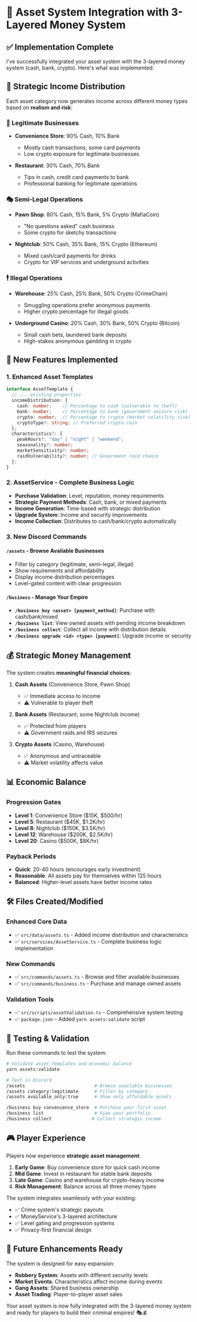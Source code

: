 # 🏢 Asset System Integration with 3-Layered Money System

## ✅ Implementation Complete

I've successfully integrated your asset system with the 3-layered money system (cash, bank, crypto). Here's what was implemented:

## 🎯 **Strategic Income Distribution**

Each asset category now generates income across different money types based on **realism and risk**:

### **💼 Legitimate Businesses**
- **Convenience Store**: 90% Cash, 10% Bank
  - Mostly cash transactions, some card payments
  - Low crypto exposure for legitimate businesses

- **Restaurant**: 30% Cash, 70% Bank  
  - Tips in cash, credit card payments to bank
  - Professional banking for legitimate operations

### **🎭 Semi-Legal Operations**  
- **Pawn Shop**: 80% Cash, 15% Bank, 5% Crypto (MafiaCoin)
  - "No questions asked" cash business
  - Some crypto for sketchy transactions

- **Nightclub**: 50% Cash, 35% Bank, 15% Crypto (Ethereum)
  - Mixed cash/card payments for drinks
  - Crypto for VIP services and underground activities

### **🕴️ Illegal Operations**
- **Warehouse**: 25% Cash, 25% Bank, 50% Crypto (CrimeChain)
  - Smuggling operations prefer anonymous payments
  - Higher crypto percentage for illegal goods

- **Underground Casino**: 20% Cash, 30% Bank, 50% Crypto (Bitcoin)  
  - Small cash bets, laundered bank deposits
  - High-stakes anonymous gambling in crypto

## 🔧 **New Features Implemented**

### **1. Enhanced Asset Templates**
```typescript
interface AssetTemplate {
  // ... existing properties
  incomeDistribution: {
    cash: number;    // Percentage to cash (vulnerable to theft)
    bank: number;    // Percentage to bank (government seizure risk) 
    crypto: number;  // Percentage to crypto (market volatility risk)
    cryptoType?: string; // Preferred crypto coin
  };
  characteristics?: {
    peakHours?: "day" | "night" | "weekend";
    seasonality?: number;
    marketSensitivity?: number;
    raidVulnerability?: number; // Government raid chance
  };
}
```

### **2. AssetService - Complete Business Logic**
- **Purchase Validation**: Level, reputation, money requirements
- **Strategic Payment Methods**: Cash, bank, or mixed payments
- **Income Generation**: Time-based with strategic distribution
- **Upgrade System**: Income and security improvements
- **Income Collection**: Distributes to cash/bank/crypto automatically

### **3. New Discord Commands**

#### **`/assets` - Browse Available Businesses**
- Filter by category (legitimate, semi-legal, illegal)
- Show requirements and affordability
- Display income distribution percentages
- Level-gated content with clear progression

#### **`/business` - Manage Your Empire**
- **`/business buy <asset> [payment_method]`**: Purchase with cash/bank/mixed
- **`/business list`**: View owned assets with pending income breakdown
- **`/business collect`**: Collect all income with distribution details
- **`/business upgrade <id> <type> [payment]`**: Upgrade income or security

## 💰 **Strategic Money Management**

The system creates **meaningful financial choices**:

1. **Cash Assets** (Convenience Store, Pawn Shop)
   - ✅ Immediate access to income
   - ⚠️ Vulnerable to player theft

2. **Bank Assets** (Restaurant, some Nightclub income)
   - ✅ Protected from players
   - ⚠️ Government raids and IRS seizures

3. **Crypto Assets** (Casino, Warehouse) 
   - ✅ Anonymous and untraceable
   - ⚠️ Market volatility affects value

## 📊 **Economic Balance**

### **Progression Gates**
- **Level 1**: Convenience Store ($15K, $500/hr)
- **Level 5**: Restaurant ($45K, $1.2K/hr) 
- **Level 8**: Nightclub ($150K, $3.5K/hr)
- **Level 12**: Warehouse ($200K, $2.5K/hr)
- **Level 20**: Casino ($500K, $8K/hr)

### **Payback Periods**
- **Quick**: 20-40 hours (encourages early investment)
- **Reasonable**: All assets pay for themselves within 125 hours
- **Balanced**: Higher-level assets have better income rates

## 🛠️ **Files Created/Modified**

### **Enhanced Core Data**
- ✅ `src/data/assets.ts` - Added income distribution and characteristics
- ✅ `src/services/AssetService.ts` - Complete business logic implementation

### **New Commands**  
- ✅ `src/commands/assets.ts` - Browse and filter available businesses
- ✅ `src/commands/business.ts` - Purchase and manage owned assets

### **Validation Tools**
- ✅ `src/scripts/assetValidation.ts` - Comprehensive system testing
- ✅ `package.json` - Added `yarn assets:validate` script

## 🚀 **Testing & Validation**

Run these commands to test the system:

```bash
# Validate asset templates and economic balance
yarn assets:validate

# Test in Discord
/assets                          # Browse available businesses
/assets category:legitimate      # Filter by category  
/assets available_only:true      # Show only affordable assets

/business buy convenience_store  # Purchase your first asset
/business list                   # View your portfolio
/business collect               # Collect strategic income
```

## 🎮 **Player Experience**

Players now experience **strategic asset management**:

1. **Early Game**: Buy convenience store for quick cash income
2. **Mid Game**: Invest in restaurant for stable bank deposits  
3. **Late Game**: Casino and warehouse for crypto-heavy income
4. **Risk Management**: Balance across all three money types

The system integrates seamlessly with your existing:
- ✅ Crime system's strategic payouts
- ✅ MoneyService's 3-layered architecture  
- ✅ Level gating and progression systems
- ✅ Privacy-first financial design

## 🔮 **Future Enhancements Ready**

The system is designed for easy expansion:
- **Robbery System**: Assets with different security levels
- **Market Events**: Characteristics affect income during events  
- **Gang Assets**: Shared business ownership
- **Asset Trading**: Player-to-player asset sales

Your asset system is now fully integrated with the 3-layered money system and ready for players to build their criminal empires! 🎭💰
